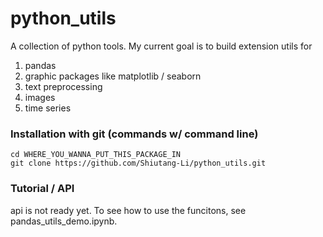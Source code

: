 # python_utils
A collection of python tools. My current goal is to build extension utils for  

1. pandas  
2. graphic packages like matplotlib / seaborn
3. text preprocessing  
4. images  
5. time series  

### Installation with git (commands w/ command line)

```
cd WHERE_YOU_WANNA_PUT_THIS_PACKAGE_IN 
git clone https://github.com/Shiutang-Li/python_utils.git
```

### Tutorial / API

api is not ready yet. To see how to use the funcitons, see pandas_utils_demo.ipynb.
